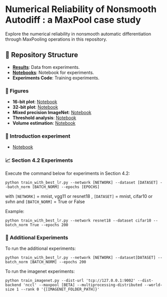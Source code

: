 # Numerical Reliability of Nonsmooth Autodiff : a MaxPool case study

Explore the numerical reliability in nonsmooth automatic differentiation through MaxPooling operations in this repository.

## 📂 Repository Structure

- **[Results](results)**: Data from experiments.
- **[Notebooks](notebooks)**: Notebook for experiments.
- **Experiments Code**: Training experiments.

### 🎨 Figures

- **16-bit plot**: [Notebook](results/plot_16bits.ipynb)
- **32-bit plot**: [Notebook](results/plot_32bits.ipynb)
- **Mixed precision ImageNet**: [Notebook](results/plot_imagenet.ipynb)
- **Threshold analysis**: [Notebook](notebooks/threshold.ipynb)
- **Volume estimation**: [Notebook](notebooks/volume_estimation_by_architecture.ipynb)


### 🎈 Introduction experiment
- [Notebook](notebooks/first_xp.ipynb)

### 📈 Section 4.2 Experiments
Execute the command below for experiments in Section 4.2:
```console
python train_with_best_lr.py --network [NETWORK] --dataset [DATASET] --batch_norm [BATCH_NORM] --epochs [EPOCHS]
``````
with ```[NETWORK]``` = mnist, vgg11 or resnet18 , ```[DATASET]``` = mnist, cifar10 or svhn and ```[BATCH_NORM]``` = True or False

Example: 
```console
python train_with_best_lr.py --network resnet18 --dataset cifar10 --batch_norm True --epochs 200 
```

### 📝 Additional Experiments
To run the additional experiments:
```console
python train_with_best_lr.py --network [NETWORK] --dataset[DATASET] --batch_norm [BATCH_NORM] --epochs 200
```

To run the imagenet experiments:
```console
python train_imagenet.py --dist-url 'tcp://127.0.0.1:9002' --dist-backend 'nccl' --maxpool [BETA] --multiprocessing-distributed --world-size 1 --rank 0 '{[IMAGENET_FOLDER_PATH]}'
```